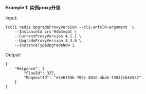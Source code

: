 **Example 1: 实例proxy升级**



Input: 

```
tccli redis UpgradeProxyVersion --cli-unfold-argument  \
    --InstanceId crs-94w4mqbt \
    --CurrentProxyVersion 4.1.1 \
    --UpgradeProxyVersion 4.3.0 \
    --InstanceTypeUpgradeNow 1
```

Output: 
```
{
    "Response": {
        "FlowId": 327,
        "RequestId": "e546784b-709c-401d-aba6-73037eb4e522"
    }
}
```


